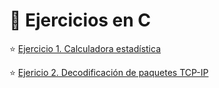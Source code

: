# 🔻 Ejercicios en C

⭐ [Ejercicio 1. Calculadora estadística](./Calculadora_Estadistica/Calculadora-Estadistica.md)

⭐ [Ejericio 2. Decodificación de paquetes TCP-IP](./Protocolo_TCP-IP/Decodificacion-paquetes-TCP-IP.md)